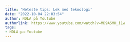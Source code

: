 ```yaml
---
title: 'Heteste tips: Lek med teknologi'
date: "2022-10-04 22:03:54"
author: NDLA på Youtube
authorlink: https://www.youtube.com/watch?v=MD9ASMH_i1w
tags:
- NDLA-pa-Youtube
---
```

